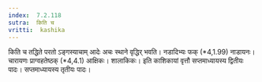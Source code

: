 ```yaml
---
index:  7.2.118
sutra:  किति च
vritti:  kashika 
---
```


किति च तद्धिते परतो ऽङ्गस्याचाम् आदेः अचः स्थाने वृद्धिर् भवति। नडादिभ्यः फक् (*4,1.99) नाडायनः। चारायणः प्राग्वहतेष्ठक् (*4,4.1) आक्षिकः। शालाकिकः। इति काशिकायां वृत्तौ सप्तमाध्यायस्य द्वितीयः पादः। सप्तमाध्यायस्य तृतीयः पादः।

